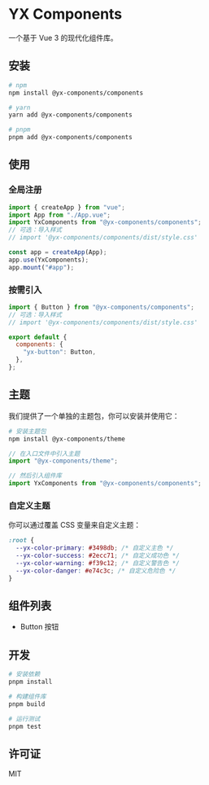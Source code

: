 # YX Components

一个基于 Vue 3 的现代化组件库。

## 安装

```bash
# npm
npm install @yx-components/components

# yarn
yarn add @yx-components/components

# pnpm
pnpm add @yx-components/components
```

## 使用

### 全局注册

```js
import { createApp } from "vue";
import App from "./App.vue";
import YxComponents from "@yx-components/components";
// 可选：导入样式
// import '@yx-components/components/dist/style.css'

const app = createApp(App);
app.use(YxComponents);
app.mount("#app");
```

### 按需引入

```js
import { Button } from "@yx-components/components";
// 可选：导入样式
// import '@yx-components/components/dist/style.css'

export default {
  components: {
    "yx-button": Button,
  },
};
```

## 主题

我们提供了一个单独的主题包，你可以安装并使用它：

```bash
# 安装主题包
npm install @yx-components/theme
```

```js
// 在入口文件中引入主题
import "@yx-components/theme";

// 然后引入组件库
import YxComponents from "@yx-components/components";
```

### 自定义主题

你可以通过覆盖 CSS 变量来自定义主题：

```css
:root {
  --yx-color-primary: #3498db; /* 自定义主色 */
  --yx-color-success: #2ecc71; /* 自定义成功色 */
  --yx-color-warning: #f39c12; /* 自定义警告色 */
  --yx-color-danger: #e74c3c; /* 自定义危险色 */
}
```

## 组件列表

- Button 按钮

## 开发

```bash
# 安装依赖
pnpm install

# 构建组件库
pnpm build

# 运行测试
pnpm test
```

## 许可证

MIT
